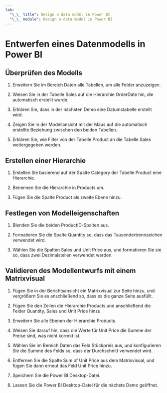 ```yaml
---
lab:
  "\_\_ title": Design a data model in Power BI
  "\_\_ module": Design a data model in Power BI
---
```

# Entwerfen eines Datenmodells in Power BI

## Überprüfen des Modells

1. Erweitern Sie im Bereich Daten alle Tabellen, um alle Felder anzuzeigen.

1. Weisen Sie in der Tabelle Sales auf die Hierarchie OrderDate hin, die automatisch erstellt wurde.

1. Erklären Sie, dass in der nächsten Demo eine Datumstabelle erstellt wird.

1. Zeigen Sie in der Modellansicht mit der Maus auf die automatisch erstellte Beziehung zwischen den beiden Tabellen.

1. Erklären Sie, wie Filter von der Tabelle Product an die Tabelle Sales weitergegeben werden.

## Erstellen einer Hierarchie

1. Erstellen Sie basierend auf der Spalte Category der Tabelle Product eine Hierarchie.

1. Benennen Sie die Hierarchie in Products um.

1. Fügen Sie die Spalte Product als zweite Ebene hinzu.

## Festlegen von Modelleigenschaften

1. Blenden Sie die beiden ProductID-Spalten aus.

1. Formatieren Sie die Spalte Quantity so, dass das Tausendertrennzeichen verwendet wird.

1. Wählen Sie die Spalten Sales und Unit Price aus, und formatieren Sie sie so, dass zwei Dezimalstellen verwendet werden.

## Validieren des Modellentwurfs mit einem Matrixvisual

1. Fügen Sie in der Berichtsansicht ein Matrixvisual zur Seite hinzu, und vergrößern Sie es anschließend so, dass es die ganze Seite ausfüllt.

1. Fügen Sie den Zeilen die Hierarchie Products und anschließend die Felder Quantity, Sales und Unit Price hinzu.

1. Erweitern Sie alle Ebenen der Hierarchie Products.

1. Weisen Sie darauf hin, dass die Werte für Unit Price die Summe der Preise sind, was nicht korrekt ist.

1. Wählen Sie im Bereich Daten das Feld Stückpreis aus, und konfigurieren Sie die Summe des Felds so, dass der Durchschnitt verwendet wird.

1. Entfernen Sie die Spalte Sum of Unit Price aus dem Matrixvisual, und fügen Sie dann erneut das Feld Unit Price hinzu.

1. Speichern Sie die Power BI Desktop-Datei.

1. Lassen Sie die Power BI Desktop-Datei für die nächste Demo geöffnet.
